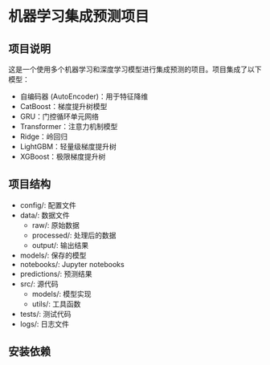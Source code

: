 # 机器学习集成预测项目

## 项目说明
这是一个使用多个机器学习和深度学习模型进行集成预测的项目。项目集成了以下模型：
- 自编码器 (AutoEncoder)：用于特征降维
- CatBoost：梯度提升树模型
- GRU：门控循环单元网络
- Transformer：注意力机制模型
- Ridge：岭回归
- LightGBM：轻量级梯度提升树
- XGBoost：极限梯度提升树

## 项目结构
- config/: 配置文件
- data/: 数据文件
  - raw/: 原始数据
  - processed/: 处理后的数据
  - output/: 输出结果
- models/: 保存的模型
- notebooks/: Jupyter notebooks
- predictions/: 预测结果
- src/: 源代码
  - models/: 模型实现
  - utils/: 工具函数
- tests/: 测试代码
- logs/: 日志文件

## 安装依赖 